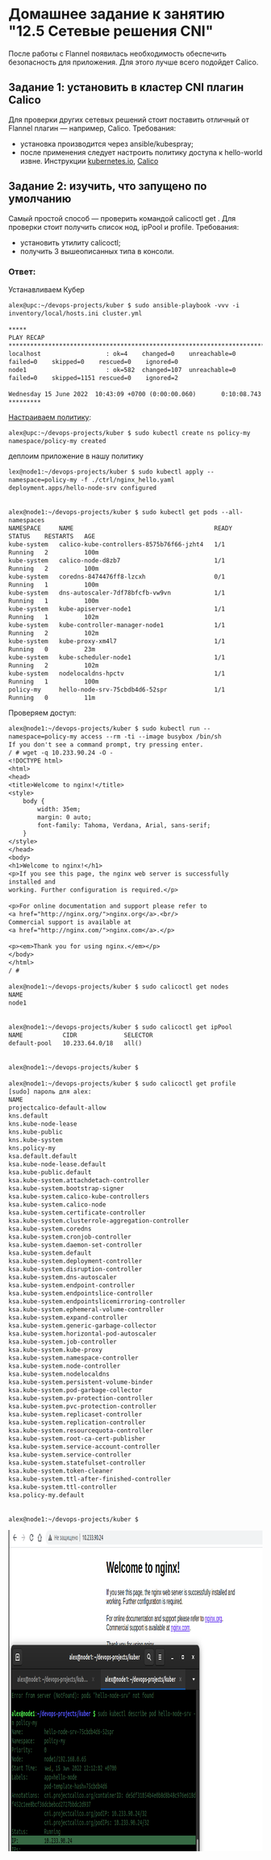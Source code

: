 # Домашнее задание к занятию "12.5 Сетевые решения CNI"
После работы с Flannel появилась необходимость обеспечить безопасность для приложения. Для этого лучше всего подойдет Calico.
## Задание 1: установить в кластер CNI плагин Calico
Для проверки других сетевых решений стоит поставить отличный от Flannel плагин — например, Calico. Требования: 
* установка производится через ansible/kubespray;
* после применения следует настроить политику доступа к hello-world извне. Инструкции [kubernetes.io](https://kubernetes.io/docs/concepts/services-networking/network-policies/), [Calico](https://docs.projectcalico.org/about/about-network-policy)

## Задание 2: изучить, что запущено по умолчанию
Самый простой способ — проверить командой calicoctl get <type>. Для проверки стоит получить список нод, ipPool и profile.
Требования: 
* установить утилиту calicoctl;
* получить 3 вышеописанных типа в консоли.

### Ответ:
Устанавливаем Кубер
```
alex@upc:~/devops-projects/kuber $ sudo ansible-playbook -vvv -i inventory/local/hosts.ini cluster.yml

*****
PLAY RECAP *************************************************************************************************************************************
localhost                  : ok=4    changed=0    unreachable=0    failed=0    skipped=0    rescued=0    ignored=0   
node1                      : ok=582  changed=107  unreachable=0    failed=0    skipped=1151 rescued=0    ignored=2   

Wednesday 15 June 2022  10:43:09 +0700 (0:00:00.060)       0:10:08.743 ********* 
```
[Настраиваем политику](https://docs.projectcalico.org/security/tutorials/kubernetes-policy-basic):
```
alex@upc:~/devops-projects/kuber $ sudo kubectl create ns policy-my
namespace/policy-my created
```

деплоим приложение в нашу политику
```
lex@node1:~/devops-projects/kuber $ sudo kubectl apply --namespace=policy-my -f ./ctrl/nginx_hello.yaml 
deployment.apps/hello-node-srv configured


alex@node1:~/devops-projects/kuber $ sudo kubectl get pods --all-namespaces
NAMESPACE     NAME                                       READY   STATUS    RESTARTS   AGE
kube-system   calico-kube-controllers-8575b76f66-jzht4   1/1     Running   2          100m
kube-system   calico-node-d8zb7                          1/1     Running   2          100m
kube-system   coredns-8474476ff8-lzcxh                   0/1     Running   1          100m
kube-system   dns-autoscaler-7df78bfcfb-vw9vn            1/1     Running   1          100m
kube-system   kube-apiserver-node1                       1/1     Running   1          102m
kube-system   kube-controller-manager-node1              1/1     Running   2          102m
kube-system   kube-proxy-xm4l7                           1/1     Running   0          23m
kube-system   kube-scheduler-node1                       1/1     Running   2          102m
kube-system   nodelocaldns-hpctv                         1/1     Running   1          100m
policy-my     hello-node-srv-75cbdb4d6-52spr             1/1     Running   0          11m
```
Проверяем доступ:
```
alex@node1:~/devops-projects/kuber $ sudo kubectl run --namespace=policy-my access --rm -ti --image busybox /bin/sh
If you don't see a command prompt, try pressing enter.
/ # wget -q 10.233.90.24 -O -
<!DOCTYPE html>
<html>
<head>
<title>Welcome to nginx!</title>
<style>
    body {
        width: 35em;
        margin: 0 auto;
        font-family: Tahoma, Verdana, Arial, sans-serif;
    }
</style>
</head>
<body>
<h1>Welcome to nginx!</h1>
<p>If you see this page, the nginx web server is successfully installed and
working. Further configuration is required.</p>

<p>For online documentation and support please refer to
<a href="http://nginx.org/">nginx.org</a>.<br/>
Commercial support is available at
<a href="http://nginx.com/">nginx.com</a>.</p>

<p><em>Thank you for using nginx.</em></p>
</body>
</html>
/ # 

alex@node1:~/devops-projects/kuber $ sudo calicoctl get nodes
NAME    
node1   


alex@node1:~/devops-projects/kuber $ sudo calicoctl get ipPool
NAME           CIDR             SELECTOR   
default-pool   10.233.64.0/18   all()      


alex@node1:~/devops-projects/kuber $ 

alex@node1:~/devops-projects/kuber $ sudo calicoctl get profile
[sudo] пароль для alex: 
NAME                                                 
projectcalico-default-allow                          
kns.default                                          
kns.kube-node-lease                                  
kns.kube-public                                      
kns.kube-system                                      
kns.policy-my                                        
ksa.default.default                                  
ksa.kube-node-lease.default                          
ksa.kube-public.default                              
ksa.kube-system.attachdetach-controller              
ksa.kube-system.bootstrap-signer                     
ksa.kube-system.calico-kube-controllers              
ksa.kube-system.calico-node                          
ksa.kube-system.certificate-controller               
ksa.kube-system.clusterrole-aggregation-controller   
ksa.kube-system.coredns                              
ksa.kube-system.cronjob-controller                   
ksa.kube-system.daemon-set-controller                
ksa.kube-system.default                              
ksa.kube-system.deployment-controller                
ksa.kube-system.disruption-controller                
ksa.kube-system.dns-autoscaler                       
ksa.kube-system.endpoint-controller                  
ksa.kube-system.endpointslice-controller             
ksa.kube-system.endpointslicemirroring-controller    
ksa.kube-system.ephemeral-volume-controller          
ksa.kube-system.expand-controller                    
ksa.kube-system.generic-garbage-collector            
ksa.kube-system.horizontal-pod-autoscaler            
ksa.kube-system.job-controller                       
ksa.kube-system.kube-proxy                           
ksa.kube-system.namespace-controller                 
ksa.kube-system.node-controller                      
ksa.kube-system.nodelocaldns                         
ksa.kube-system.persistent-volume-binder             
ksa.kube-system.pod-garbage-collector                
ksa.kube-system.pv-protection-controller             
ksa.kube-system.pvc-protection-controller            
ksa.kube-system.replicaset-controller                
ksa.kube-system.replication-controller               
ksa.kube-system.resourcequota-controller             
ksa.kube-system.root-ca-cert-publisher               
ksa.kube-system.service-account-controller           
ksa.kube-system.service-controller                   
ksa.kube-system.statefulset-controller               
ksa.kube-system.token-cleaner                        
ksa.kube-system.ttl-after-finished-controller        
ksa.kube-system.ttl-controller                       
ksa.policy-my.default                                


alex@node1:~/devops-projects/kuber $
```
<p align="center">
  <img width="981" height="637" src="./screenshots/3.png">
</p>